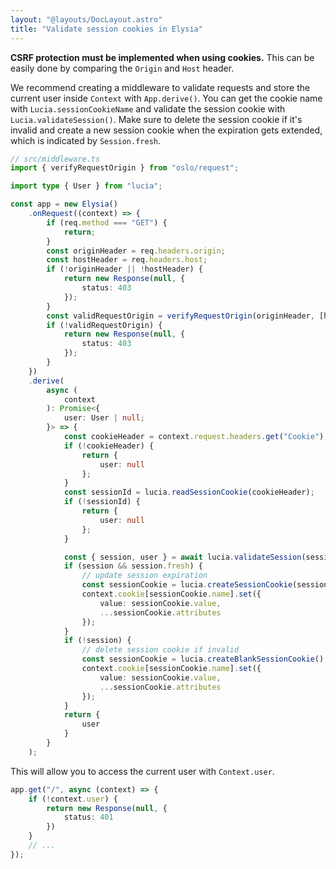 ```yaml
---
layout: "@layouts/DocLayout.astro"
title: "Validate session cookies in Elysia"
---
```




**CSRF protection must be implemented when using cookies.** This can be easily done by comparing the `Origin` and `Host` header.

We recommend creating a middleware to validate requests and store the current user inside `Context` with `App.derive()`. You can get the cookie name with `Lucia.sessionCookieName` and validate the session cookie with `Lucia.validateSession()`. Make sure to delete the session cookie if it's invalid and create a new session cookie when the expiration gets extended, which is indicated by `Session.fresh`.

```ts
// src/middleware.ts
import { verifyRequestOrigin } from "oslo/request";

import type { User } from "lucia";

const app = new Elysia()
	.onRequest((context) => {
		if (req.method === "GET") {
			return;
		}
		const originHeader = req.headers.origin;
		const hostHeader = req.headers.host;
		if (!originHeader || !hostHeader) {
			return new Response(null, {
				status: 403
			});
		}
		const validRequestOrigin = verifyRequestOrigin(originHeader, [hostHeader]);
		if (!validRequestOrigin) {
			return new Response(null, {
				status: 403
			});
		}
	})
	.derive(
		async (
			context
		): Promise<{
			user: User | null;
		}> => {
			const cookieHeader = context.request.headers.get("Cookie");
			if (!cookieHeader) {
				return {
					user: null
				};
			}
			const sessionId = lucia.readSessionCookie(cookieHeader);
			if (!sessionId) {
				return {
					user: null
				};
			}

			const { session, user } = await lucia.validateSession(sessionId);
			if (session && session.fresh) {
				// update session expiration
				const sessionCookie = lucia.createSessionCookie(session.id);
				context.cookie[sessionCookie.name].set({
					value: sessionCookie.value,
					...sessionCookie.attributes
				});
			}
			if (!session) {
				// delete session cookie if invalid
				const sessionCookie = lucia.createBlankSessionCookie();
				context.cookie[sessionCookie.name].set({
					value: sessionCookie.value,
					...sessionCookie.attributes
				});
			}
            return {
                user
            }
		}
	);
```

This will allow you to access the current user with `Context.user`.

```ts
app.get("/", async (context) => {
	if (!context.user) {
		return new Response(null, {
            status: 401
        })
	}
	// ...
});
```
